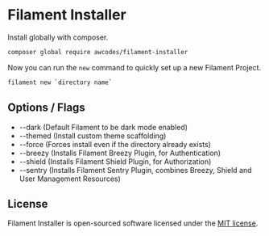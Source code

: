 # Filament Installer

Install globally with composer.

```bash
composer global require awcodes/filament-installer
```

Now you can run the `new` command to quickly set up a new Filament Project.

```bash
filament new `directory name`
```

## Options / Flags

* --dark (Default Filament to be dark mode enabled)
* --themed (Install custom theme scaffolding)
* --force (Forces install even if the directory already exists)
* --breezy (Installs Filament Breezy Plugin, for Authentication)
* --shield (Installs Filament Shield Plugin, for Authorization)
* --sentry (Installs Filament Sentry Plugin, combines Breezy, Shield and User Management Resources)

## License

Filament Installer is open-sourced software licensed under the [MIT license](LICENSE.md).
